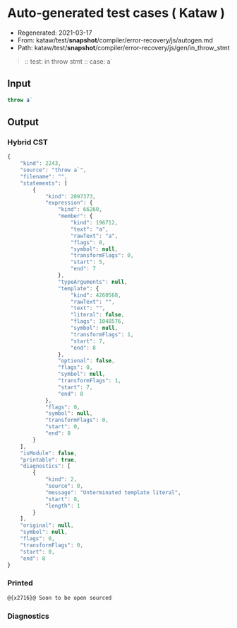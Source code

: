 # Auto-generated test cases ( Kataw )
- Regenerated: 2021-03-17
- From: kataw/test/__snapshot__/compiler/error-recovery/js/autogen.md
- Path: kataw/test/__snapshot__/compiler/error-recovery/js/gen/in_throw_stmt
> :: test: in throw stmt
> :: case: a`
## Input

`````js
throw a`
`````

## Output

### Hybrid CST

```javascript
{
    "kind": 2243,
    "source": "throw a`",
    "filename": "",
    "statements": [
        {
            "kind": 2097373,
            "expression": {
                "kind": 66260,
                "member": {
                    "kind": 196712,
                    "text": "a",
                    "rawText": "a",
                    "flags": 0,
                    "symbol": null,
                    "transformFlags": 0,
                    "start": 5,
                    "end": 7
                },
                "typeArguments": null,
                "template": {
                    "kind": 4260568,
                    "rawText": "",
                    "text": "",
                    "literal": false,
                    "flags": 1048576,
                    "symbol": null,
                    "transformFlags": 1,
                    "start": 7,
                    "end": 8
                },
                "optional": false,
                "flags": 0,
                "symbol": null,
                "transformFlags": 1,
                "start": 7,
                "end": 8
            },
            "flags": 0,
            "symbol": null,
            "transformFlags": 0,
            "start": 0,
            "end": 8
        }
    ],
    "isModule": false,
    "printable": true,
    "diagnostics": [
        {
            "kind": 2,
            "source": 0,
            "message": "Unterminated template literal",
            "start": 8,
            "length": 1
        }
    ],
    "original": null,
    "symbol": null,
    "flags": 0,
    "transformFlags": 0,
    "start": 0,
    "end": 8
}
```

### Printed

```javascript
@{x2716}@ Soon to be open sourced
```

### Diagnostics

```javascript

```

